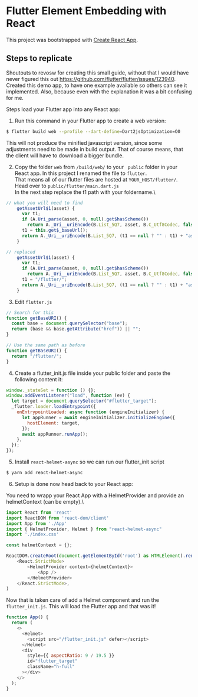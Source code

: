 # Flutter Element Embedding with React

This project was bootstrapped with [Create React App](https://github.com/facebook/create-react-app).

## Steps to replicate

Shoutouts to revosw for creating this small guide, without that I would have never figured this out https://github.com/flutter/flutter/issues/123940.
Created this demo app, to have one example available so others can see it implemented. Also, because even with the explanation it was a bit confusing for me.

Steps load your Flutter app into any React app:

1. Run this command in your Flutter app to create a web version:

```bash
$ flutter build web --profile --dart-define=Dart2jsOptimization=O0
```

This will not produce the minified javascript version, since some adjustments need to be made in build output.
That of course means, that the client will have to download a bigger bundle.

2.  Copy the folder `web` from `/build/web/` to your ` public` folder in your React app. In this project I renamed the file to `flutter`.\
    That means all of our flutter files are hosted at `YOUR_HOST/flutter/`.\
    Head over to `public/flutter/main.dart.js`\
    In the next step replace the t1 path with your foldername.\

```js
// what you will need to find
    getAssetUrl$1(asset) {
      var t1;
      if (A.Uri_parse(asset, 0, null).get$hasScheme())
        return A._Uri__uriEncode(B.List_5Q7, asset, B.C_Utf8Codec, false);
      t1 = this.get$_baseUrl();
      return A._Uri__uriEncode(B.List_5Q7, (t1 == null ? "" : t1) + "assets/" + asset, B.C_Utf8Codec, false);
    }

// replaced
    getAssetUrl$1(asset) {
      var t1;
      if (A.Uri_parse(asset, 0, null).get$hasScheme())
        return A._Uri__uriEncode(B.List_5Q7, asset, B.C_Utf8Codec, false);
      t1 = "/flutter/";
      return A._Uri__uriEncode(B.List_5Q7, (t1 == null ? "" : t1) + "assets/" + asset, B.C_Utf8Codec, false);
    }
```

3. Edit `flutter.js`

```js
// Search for this
function getBaseURI() {
  const base = document.querySelector("base");
  return (base && base.getAttribute("href")) || "";
}

// Use the same path as before
function getBaseURI() {
  return "/flutter/";
}
```

4. Create a flutter_init.js file inside your public folder and paste the following content it:

```js
window._stateSet = function () {};
window.addEventListener("load", function (ev) {
  let target = document.querySelector("#flutter_target");
  _flutter.loader.loadEntrypoint({
    onEntrypointLoaded: async function (engineInitializer) {
      let appRunner = await engineInitializer.initializeEngine({
        hostElement: target,
      });
      await appRunner.runApp();
    },
  });
});
```

5. Install `react-helmet-async` so we can run our flutter_init script

```bash
$ yarn add react-helmet-async
```

6. Setup is done now head back to your React app:

You need to wrapp your React App with a HelmetProvider and provide an helmetContext (can be empty).\

```js
import React from 'react'
import ReactDOM from 'react-dom/client'
import App from './App'
import { HelmetProvider, Helmet } from "react-helmet-async"
import './index.css'

const helmetContext = {};

ReactDOM.createRoot(document.getElementById('root') as HTMLElement).render(
    <React.StrictMode>
        <HelmetProvider context={helmetContext}>
            <App />
        </HelmetProvider>
    </React.StrictMode>,
)
```

Now that is taken care of add a Helmet component and run the `flutter_init.js`.
This will load the Flutter app and that was it!

```js
function App() {
  return (
    <>
      <Helmet>
        <script src="/flutter_init.js" defer></script>
      </Helmet>
      <div
        style={{ aspectRatio: 9 / 19.5 }}
        id="flutter_target"
        className="h-full"
      ></div>
    </>
  );
}
```
